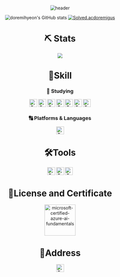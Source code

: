 <br>
<div align="center">
  
![header](https://capsule-render.vercel.app/api?type=waving&color=897EBA&text=MH🏀💜&fontSize=35&fontAlignY=40&fontAlign=50&height=250)

![doremihyeon's GitHub stats](https://github-readme-stats.vercel.app/api?username=doremihyeon&show_icons=true&theme=tokyonight)
[![Solved.acdoremigus](http://mazassumnida.wtf/api/v2/generate_badge?boj=doremigus)](https://solved.ac/doremigus)

# ⛏ Stats
  <img src="https://github-readme-stats.vercel.app/api/top-langs/?username=doremihyeon&layout=compact&theme=onedark" />
<br>

# 💪Skill

<h3> 📖 Studying </h3>
<img src="https://img.shields.io/badge/HTML-%23E34F26?logo=html5&logoColor=white" alt="TypeScript logo" title="TypeScript" height="25" />
<img src="https://img.shields.io/badge/CSS3-%231572B6?logo=css3&logoColor=white" alt="TypeScript logo" title="TypeScript" height="25" />
<img src="https://img.shields.io/badge/Java-ED8B00?logo=openjdk&logoColor=white" alt="TypeScript logo" title="TypeScript" height="25" />
<img src="https://img.shields.io/badge/Linux-%23FCC624?logo=linux&logoColor=black" alt="TypeScript logo" title="TypeScript" height="25" />
<img src="https://img.shields.io/badge/C-%23466093?logo=c&logoColor=white" alt="TypeScript logo" title="TypeScript" height="25" />
<img src="https://img.shields.io/badge/JavaScript-F7DF1E?logo=JavaScript&logoColor=white" alt="TypeScript logo" title="TypeScript" height="25" />
<img src="https://img.shields.io/badge/C++-00599C?logo=c++&logoColor=white" alt="TypeScript logo" title="TypeScript" height="25" />
<br>
<h3> 🔠 Platforms & Languages </h3>
<img src="https://img.shields.io/badge/Python-%233776AB?logo=python&logoColor=white" alt="TypeScript logo" title="TypeScript" height="25" />

# 🛠️Tools
<img src="https://img.shields.io/badge/Visual%20Studio%20Code-007ACC.svg?logo=Visual%20Studio%20Code&logoColor=white" alt="TypeScript logo" title="TypeScript" height="25" />
<img src="https://img.shields.io/badge/Visual_Studio-5C2D91?logo=visual%20studio&logoColor=white" alt="TypeScript logo" title="TypeScript" height="25" />
<img src="https://img.shields.io/badge/pycharm-000000.svg?logo=pycharm&logoColor=white" alt="TypeScript logo" title="TypeScript" height="25" />

# 🪪License and Certificate
<a href="https://www.credly.com/badges/4e45ac95-017a-48f9-b594-7cda1ff1f5b3/public_url"><img src="https://github.com/doremihyeon/doremihyeon/assets/148046321/8f8fccfb-41c5-456a-ad04-d5151195d73d" alt="microsoft-certified-azure-ai-fundamentals" width="100" height="100"/></a>

# 📧Address
<a href="mailto:algus04617@gmail.com"><img src="https://img.shields.io/badge/algus04617@gmail.com-D14836?logo=gmail&logoColor=white" alt="TypeScript logo" title="TypeScript" height="25" /></a>
